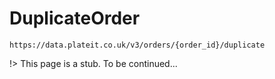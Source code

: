 # DuplicateOrder

`https://data.plateit.co.uk/v3/orders/{order_id}/duplicate`

!> This page is a stub. To be continued...